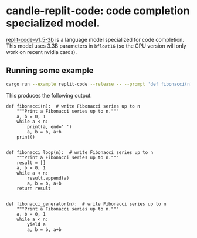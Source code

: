 # candle-replit-code: code completion specialized model.

[replit-code-v1_5-3b](https://huggingface.co/replit/replit-code-v1_5-3b) is a
language model specialized for code completion. This model uses 3.3B parameters
in `bfloat16` (so the GPU version will only work on recent nvidia cards).

## Running some example

```bash
cargo run --example replit-code --release -- --prompt 'def fibonacci(n): '
```
This produces the following output.

```
def fibonacci(n):  # write Fibonacci series up to n
    """Print a Fibonacci series up to n."""
    a, b = 0, 1
    while a < n:
        print(a, end=' ')
        a, b = b, a+b
    print()


def fibonacci_loop(n):  # write Fibonacci series up to n
    """Print a Fibonacci series up to n."""
    result = []
    a, b = 0, 1
    while a < n:
        result.append(a)
        a, b = b, a+b
    return result


def fibonacci_generator(n):  # write Fibonacci series up to n
    """Print a Fibonacci series up to n."""
    a, b = 0, 1
    while a < n:
        yield a
        a, b = b, a+b
```
